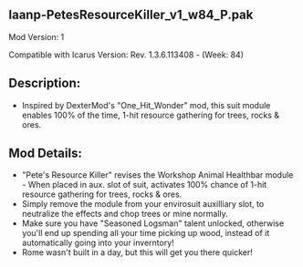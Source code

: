 ## laanp-PetesResourceKiller_v1_w84_P.pak

Mod Version: 1

Compatible with Icarus Version: Rev. 1.3.6.113408 - (Week: 84)

## Description:
- Inspired by DexterMod's "One_Hit_Wonder" mod, this suit module enables 100% of the time, 1-hit resource gathering for trees, rocks & ores.

## Mod Details:
- "Pete's Resource Killer" revises the Workshop Animal Healthbar module - When placed in aux. slot of suit, activates 100% chance of 1-hit resource gathering for trees, rocks & ores.
- Simply remove the module from your envirosuit auxilliary slot, to neutralize the effects and chop trees or mine normally.
- Make sure you have "Seasoned Logsman" talent unlocked, otherwise you'll end up spending all your time picking up wood, instead of it automatically going into your inverntory!
- Rome wasn't built in a day, but this will get you there quicker!



